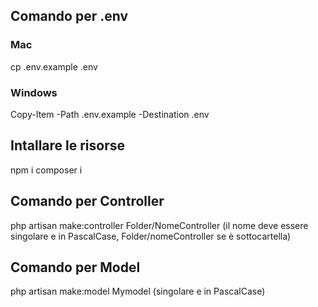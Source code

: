 ## Comando per .env

### Mac 
cp .env.example .env

### Windows
Copy-Item -Path .env.example -Destination .env

## Intallare le risorse
npm i
composer i

## Comando per Controller
php artisan make:controller Folder/NomeController (il nome deve essere singolare e in PascalCase, Folder/nomeController se è sottocartella)

## Comando per Model
php artisan make:model Mymodel (singolare e in PascalCase)
